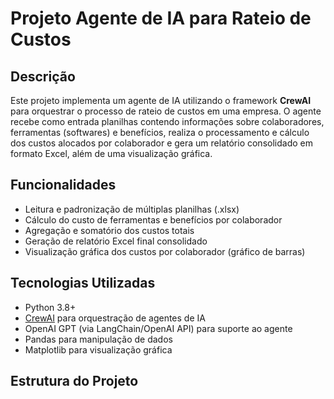 # Projeto Agente de IA para Rateio de Custos

## Descrição

Este projeto implementa um agente de IA utilizando o framework **CrewAI** para orquestrar o processo de rateio de custos em uma empresa. O agente recebe como entrada planilhas contendo informações sobre colaboradores, ferramentas (softwares) e benefícios, realiza o processamento e cálculo dos custos alocados por colaborador e gera um relatório consolidado em formato Excel, além de uma visualização gráfica.

## Funcionalidades

- Leitura e padronização de múltiplas planilhas (.xlsx)
- Cálculo do custo de ferramentas e benefícios por colaborador
- Agregação e somatório dos custos totais
- Geração de relatório Excel final consolidado
- Visualização gráfica dos custos por colaborador (gráfico de barras)

## Tecnologias Utilizadas

- Python 3.8+
- [CrewAI](https://github.com/crewai/crewai) para orquestração de agentes de IA
- OpenAI GPT (via LangChain/OpenAI API) para suporte ao agente
- Pandas para manipulação de dados
- Matplotlib para visualização gráfica

## Estrutura do Projeto
